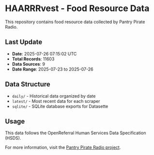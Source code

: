 # HAARRRvest - Food Resource Data

This repository contains food resource data collected by Pantry Pirate Radio.

## Last Update

- **Date**: 2025-07-26 07:15:02 UTC
- **Total Records**: 11603
- **Data Sources**: 9
- **Date Range**: 2025-07-23 to 2025-07-26

## Data Structure

- `daily/` - Historical data organized by date
- `latest/` - Most recent data for each scraper
- `sqlite/` - SQLite database exports for Datasette

## Usage

This data follows the OpenReferral Human Services Data Specification (HSDS).

For more information, visit the [Pantry Pirate Radio project](https://github.com/For-The-Greater-Good/pantry-pirate-radio).
